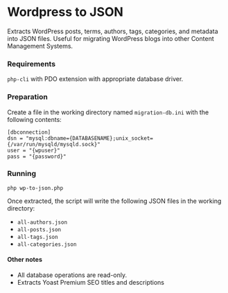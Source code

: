 # Wordpress to JSON

Extracts WordPress posts, terms, authors, tags, categories, and metadata into JSON files. Useful for migrating WordPress blogs into other Content Management Systems.


### Requirements

`php-cli` with PDO extension with appropriate database driver.


### Preparation

Create a file in the working directory named `migration-db.ini` with the following contents:

```
[dbconnection]
dsn = "mysql:dbname={DATABASENAME};unix_socket={/var/run/mysqld/mysqld.sock}"
user = "{wpuser}"
pass = "{password}"
```


### Running

`php wp-to-json.php`

Once extracted, the script will write the following JSON files in the working directory:

- `all-authors.json`
- `all-posts.json`
- `all-tags.json`
- `all-categories.json`


#### Other notes

- All database operations are read-only.
- Extracts Yoast Premium SEO titles and descriptions